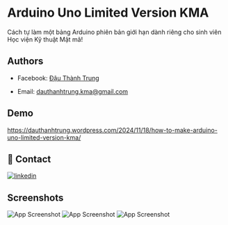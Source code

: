 
# Arduino Uno Limited Version KMA

Cách tự làm một bảng Arduino phiên bản giới hạn dành riêng cho sinh viên Học viện Kỹ thuật Mật mã!


## Authors

- Facebook: [Đậu Thành Trung](https://www.facebook.com/dauthanhtrung.kma/)

- Email: dauthanhtrung.kma@gmail.com
## Demo
https://dauthanhtrung.wordpress.com/2024/11/18/how-to-make-arduino-uno-limited-version-kma/
## 🔗 Contact
[![linkedin](https://img.shields.io/badge/linkedin-0A66C2?style=for-the-badge&logo=linkedin&logoColor=white)](www.linkedin.com/in/dauthanhtrung/)



## Screenshots

![App Screenshot](https://i.ibb.co/Xxn0w7v/i-n-tho-i-Arduino-Phone-19.png)
![App Screenshot](https://i.ibb.co/KFzdft9/i-n-tho-i-Arduino-Phone-11.png)
![App Screenshot](https://i.ibb.co/6wf5Xw2/ARDUINO-UNO-KMA-3-D-TOP-PDF.png)
